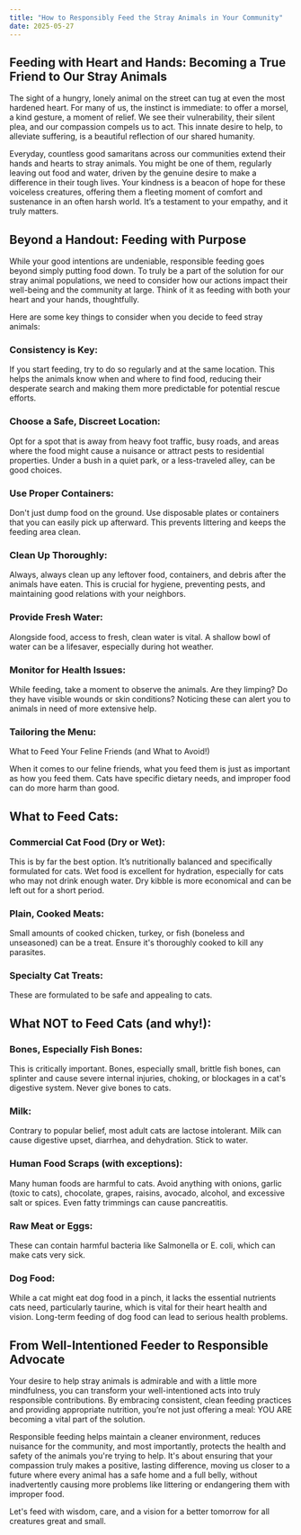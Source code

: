 ```yaml
---
title: "How to Responsibly Feed the Stray Animals in Your Community"
date: 2025-05-27
---
```


## Feeding with Heart and Hands: Becoming a True Friend to Our Stray Animals
The sight of a hungry, lonely animal on the street can tug at even the most hardened heart. For many of us, the instinct is immediate: to offer a morsel, a kind gesture, a moment of relief. We see their vulnerability, their silent plea, and our compassion compels us to act. This innate desire to help, to alleviate suffering, is a beautiful reflection of our shared humanity.

Everyday, countless good samaritans across our communities extend their hands and hearts to stray animals. You might be one of them, regularly leaving out food and water, driven by the genuine desire to make a difference in their tough lives. Your kindness is a beacon of hope for these voiceless creatures, offering them a fleeting moment of comfort and sustenance in an often harsh world. It’s a testament to your empathy, and it truly matters.

## Beyond a Handout: Feeding with Purpose
While your good intentions are undeniable, responsible feeding goes beyond simply putting food down. To truly be a part of the solution for our stray animal populations, we need to consider how our actions impact their well-being and the community at large. Think of it as feeding with both your heart and your hands, thoughtfully.

Here are some key things to consider when you decide to feed stray animals:

### Consistency is Key: 
If you start feeding, try to do so regularly and at the same location. This helps the animals know when and where to find food, reducing their desperate search and making them more predictable for potential rescue efforts.

### Choose a Safe, Discreet Location: 
Opt for a spot that is away from heavy foot traffic, busy roads, and areas where the food might cause a nuisance or attract pests to residential properties. Under a bush in a quiet park, or a less-traveled alley, can be good choices.

### Use Proper Containers: 
Don't just dump food on the ground. Use disposable plates or containers that you can easily pick up afterward. This prevents littering and keeps the feeding area clean.

### Clean Up Thoroughly: 
Always, always clean up any leftover food, containers, and debris after the animals have eaten. This is crucial for hygiene, preventing pests, and maintaining good relations with your neighbors.

### Provide Fresh Water: 
Alongside food, access to fresh, clean water is vital. A shallow bowl of water can be a lifesaver, especially during hot weather.

### Monitor for Health Issues: 
While feeding, take a moment to observe the animals. Are they limping? Do they have visible wounds or skin conditions? Noticing these can alert you to animals in need of more extensive help.

### Tailoring the Menu: 
What to Feed Your Feline Friends (and What to Avoid!)

When it comes to our feline friends, what you feed them is just as important as how you feed them. Cats have specific dietary needs, and improper food can do more harm than good.

## What to Feed Cats:

### Commercial Cat Food (Dry or Wet): 
This is by far the best option. It’s nutritionally balanced and specifically formulated for cats. Wet food is excellent for hydration, especially for cats who may not drink enough water. Dry kibble is more economical and can be left out for a short period.

### Plain, Cooked Meats: 
Small amounts of cooked chicken, turkey, or fish (boneless and unseasoned) can be a treat. Ensure it's thoroughly cooked to kill any parasites.

### Specialty Cat Treats: 
These are formulated to be safe and appealing to cats.


## What NOT to Feed Cats (and why!):

### Bones, Especially Fish Bones: 
This is critically important. Bones, especially small, brittle fish bones, can splinter and cause severe internal injuries, choking, or blockages in a cat's digestive system. Never give bones to cats.

### Milk: 
Contrary to popular belief, most adult cats are lactose intolerant. Milk can cause digestive upset, diarrhea, and dehydration. Stick to water.

### Human Food Scraps (with exceptions): 
Many human foods are harmful to cats. Avoid anything with onions, garlic (toxic to cats), chocolate, grapes, raisins, avocado, alcohol, and excessive salt or spices. Even fatty trimmings can cause pancreatitis.

### Raw Meat or Eggs: 
These can contain harmful bacteria like Salmonella or E. coli, which can make cats very sick.

### Dog Food: 
While a cat might eat dog food in a pinch, it lacks the essential nutrients cats need, particularly taurine, which is vital for their heart health and vision. Long-term feeding of dog food can lead to serious health problems.

## From Well-Intentioned Feeder to Responsible Advocate
Your desire to help stray animals is admirable and with a little more mindfulness, you can transform your well-intentioned acts into truly responsible contributions. By embracing consistent, clean feeding practices and providing appropriate nutrition, you’re not just offering a meal: YOU ARE becoming a vital part of the solution.

Responsible feeding helps maintain a cleaner environment, reduces nuisance for the community, and most importantly, protects the health and safety of the animals you're trying to help. It's about ensuring that your compassion truly makes a positive, lasting difference, moving us closer to a future where every animal has a safe home and a full belly, without inadvertently causing more problems like littering or endangering them with improper food. 

Let's feed with wisdom, care, and a vision for a better tomorrow for all creatures great and small.
